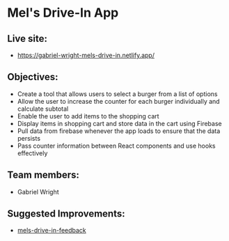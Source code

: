 # Mel's Drive-In App

## Live site:
- https://gabriel-wright-mels-drive-in.netlify.app/

## Objectives:
- Create a tool that allows users to select a burger from a list of options
- Allow the user to increase the counter for each burger individually and calculate subtotal
- Enable the user to add items to the shopping cart
- Display items in shopping cart and store data in the cart using Firebase
- Pull data from firebase whenever the app loads to ensure that the data persists
- Pass counter information between React components and use hooks effectively

## Team members:
- Gabriel Wright

## Suggested Improvements:
- [mels-drive-in-feedback](https://github.com/gabrielwright1/mels-drive-in/files/8931020/mels-drive-in-feedback.pdf)

